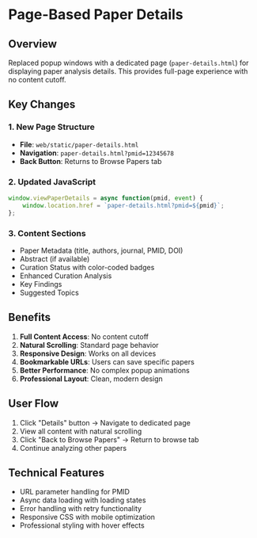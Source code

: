 # Page-Based Paper Details

## Overview
Replaced popup windows with a dedicated page (`paper-details.html`) for displaying paper analysis details. This provides full-page experience with no content cutoff.

## Key Changes

### 1. New Page Structure
- **File**: `web/static/paper-details.html`
- **Navigation**: `paper-details.html?pmid=12345678`
- **Back Button**: Returns to Browse Papers tab

### 2. Updated JavaScript
```javascript
window.viewPaperDetails = async function(pmid, event) {
    window.location.href = `paper-details.html?pmid=${pmid}`;
};
```

### 3. Content Sections
- Paper Metadata (title, authors, journal, PMID, DOI)
- Abstract (if available)
- Curation Status with color-coded badges
- Enhanced Curation Analysis
- Key Findings
- Suggested Topics

## Benefits
1. **Full Content Access**: No content cutoff
2. **Natural Scrolling**: Standard page behavior
3. **Responsive Design**: Works on all devices
4. **Bookmarkable URLs**: Users can save specific papers
5. **Better Performance**: No complex popup animations
6. **Professional Layout**: Clean, modern design

## User Flow
1. Click "Details" button → Navigate to dedicated page
2. View all content with natural scrolling
3. Click "Back to Browse Papers" → Return to browse tab
4. Continue analyzing other papers

## Technical Features
- URL parameter handling for PMID
- Async data loading with loading states
- Error handling with retry functionality
- Responsive CSS with mobile optimization
- Professional styling with hover effects 